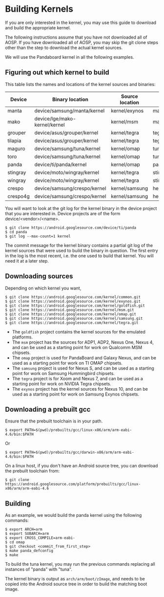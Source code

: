 <!--
   Copyright 2011 The Android Open Source Project

   Licensed under the Apache License, Version 2.0 (the "License");
   you may not use this file except in compliance with the License.
   You may obtain a copy of the License at

       http://www.apache.org/licenses/LICENSE-2.0

   Unless required by applicable law or agreed to in writing, software
   distributed under the License is distributed on an "AS IS" BASIS,
   WITHOUT WARRANTIES OR CONDITIONS OF ANY KIND, either express or implied.
   See the License for the specific language governing permissions and
   limitations under the License.
-->

# Building Kernels #

If you are only interested in the kernel, you may use this guide
to download and build the appropriate kernel.

The following instructions assume that you have not downloaded all
of AOSP. If you have downloaded all of AOSP, you may skip the git
clone steps other than the step to download the actual kernel sources.

We will use the Pandaboard kernel in all the following examples.


## Figuring out which kernel to build ##

This table lists the names and locations of the kernel sources and binaries:

Device   | Binary location               | Source location | Build configuration
---------|-------------------------------|-----------------|--------------------
manta    | device/samsung/manta/kernel   | kernel/exynos   | manta_defconfig
mako     | device/lge/mako-kernel/kernel | kernel/msm      | mako_defconfig
grouper  | device/asus/grouper/kernel    | kernel/tegra    | tegra3_android_defconfig
tilapia  | device/asus/grouper/kernel    | kernel/tegra    | tegra3_android_defconfig
maguro   | device/samsung/tuna/kernel    | kernel/omap     | tuna_defconfig
toro     | device/samsung/tuna/kernel    | kernel/omap     | tuna_defconfig
panda    | device/ti/panda/kernel        | kernel/omap     | panda_defconfig
stingray | device/moto/wingray/kernel    | kernel/tegra    | stingray_defconfig
wingray  | device/moto/wingray/kernel    | kernel/tegra    | stingray_defconfig
crespo   | device/samsung/crespo/kernel  | kernel/samsung  | herring_defconfig
crespo4g | device/samsung/crespo/kernel  | kernel/samsung  | herring_defconfig

You will want to look at the git log for the kernel binary in the device
project that you are interested in.
Device projects are of the form device/&lt;vendor&gt;/&lt;name&gt;.

    $ git clone https://android.googlesource.com/device/ti/panda
    $ cd panda
    $ git log --max-count=1 kernel

The commit message for the kernel binary contains a partial git log
of the kernel sources that were used to build the binary in question.
The first entry in the log is the most recent, i.e. the one used to
build that kernel. You will need it at a later step.

## Downloading sources ##

Depending on which kernel you want,

    $ git clone https://android.googlesource.com/kernel/common.git
    $ git clone https://android.googlesource.com/kernel/exynos.git
    $ git clone https://android.googlesource.com/kernel/goldfish.git
    $ git clone https://android.googlesource.com/kernel/msm.git
    $ git clone https://android.googlesource.com/kernel/omap.git
    $ git clone https://android.googlesource.com/kernel/samsung.git
    $ git clone https://android.googlesource.com/kernel/tegra.git

  - The `goldfish` project contains the kernel sources for the emulated
platforms.
  - The `msm` project has the sources for ADP1, ADP2, Nexus One, Nexus 4,
and can be used as a starting point for work on Qualcomm MSM chipsets.
  - The `omap` project is used for PandaBoard and Galaxy Nexus,
and can be used as a starting point for work on TI OMAP chipsets.
  - The `samsung` project is used for Nexus S,
and can be used as a starting point for work on Samsung Hummingbird chipsets.
  - The `tegra` project is for Xoom and Nexus 7,
and can be used as a starting point for work on NVIDIA Tegra chipsets.
  - The `exynos` project has the kernel sources for Nexus 10,
and can be used as a starting point for work on Samsung Exynos chipsets.

## Downloading a prebuilt gcc ##

Ensure that the prebuilt toolchain is in your path.

    $ export PATH=$(pwd)/prebuilts/gcc/linux-x86/arm/arm-eabi-4.6/bin:$PATH

Or

    $ export PATH=$(pwd)/prebuilts/gcc/darwin-x86/arm/arm-eabi-4.6/bin:$PATH

On a linux host, if you don't have an Android source tree, you can download
the prebuilt toolchain from:

    $ git clone https://android.googlesource.com/platform/prebuilts/gcc/linux-x86/arm/arm-eabi-4.6

## Building ##

As an example, we would build the panda kernel using the following commands:

    $ export ARCH=arm
    $ export SUBARCH=arm
    $ export CROSS_COMPILE=arm-eabi-
    $ cd omap
    $ git checkout <commit_from_first_step>
    $ make panda_defconfig
    $ make

To build the tuna kernel, you may run the previous commands replacing all
instances of "panda" with "tuna".

The kernel binary is output as `arch/arm/boot/zImage`, and needs to be copied
into the Android source tree in order to build the matching boot image.
